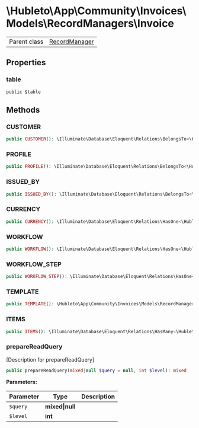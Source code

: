 
# \Hubleto\App\Community\Invoices\Models\RecordManagers\Invoice
<table class='table-default dense'>
<tr><td>Parent class</td><td><a href="../../../../../Erp/RecordManager">RecordManager</a></td></tr></table>


## Properties

### table

`public $table`


## Methods

### CUSTOMER

```php
public CUSTOMER(): \Illuminate\Database\Eloquent\Relations\BelongsTo<\Hubleto\App\Community\Customers\Models\RecordManagers\Customer,\Hubleto\App\Community\Invoices\Models\RecordManagers\Invoice>
```


### PROFILE

```php
public PROFILE(): \Illuminate\Database\Eloquent\Relations\BelongsTo<\Hubleto\App\Community\Settings\Models\RecordManagers\InvoiceProfile,\Hubleto\App\Community\Invoices\Models\RecordManagers\Invoice>
```


### ISSUED_BY

```php
public ISSUED_BY(): \Illuminate\Database\Eloquent\Relations\BelongsTo<\Hubleto\App\Community\Settings\Models\RecordManagers\User,\Hubleto\App\Community\Invoices\Models\RecordManagers\Invoice>
```


### CURRENCY

```php
public CURRENCY(): \Illuminate\Database\Eloquent\Relations\HasOne<\Hubleto\App\Community\Settings\Models\RecordManagers\Currency,\Hubleto\App\Community\Invoices\Models\RecordManagers\Deal>
```


### WORKFLOW

```php
public WORKFLOW(): \Illuminate\Database\Eloquent\Relations\HasOne<\Hubleto\App\Community\Workflow\Models\RecordManagers\Workflow,\Hubleto\App\Community\Invoices\Models\RecordManagers\Deal>
```


### WORKFLOW_STEP

```php
public WORKFLOW_STEP(): \Illuminate\Database\Eloquent\Relations\HasOne<\Hubleto\App\Community\Workflow\Models\RecordManagers\WorkflowStep,\Hubleto\App\Community\Invoices\Models\RecordManagers\Deal>
```


### TEMPLATE

```php
public TEMPLATE(): \Hubleto\App\Community\Invoices\Models\RecordManagers\hasOne<\Hubleto\App\Community\Settings\Models\RecordManagers\Currency,\Hubleto\App\Community\Invoices\Models\RecordManagers\Lead>
```


### ITEMS

```php
public ITEMS(): \Illuminate\Database\Eloquent\Relations\HasMany<\Hubleto\App\Community\Invoices\Models\RecordManagers\InvoiceItem,\Hubleto\App\Community\Invoices\Models\RecordManagers\Invoice>
```


### prepareReadQuery

[Description for prepareReadQuery]

```php
public prepareReadQuery(mixed|null $query = null, int $level): mixed
```

**Parameters:**

| Parameter | Type            | Description |
|-----------|-----------------|-------------|
| `$query`  | **mixed\|null** |             |
| `$level`  | **int**         |             |

